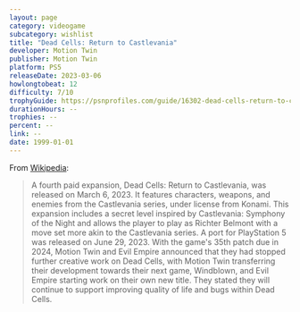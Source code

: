 ```yaml
---
layout: page
category: videogame
subcategory: wishlist
title: "Dead Cells: Return to Castlevania"
developer: Motion Twin
publisher: Motion Twin
platform: PS5
releaseDate: 2023-03-06
howlongtobeat: 12
difficulty: 7/10
trophyGuide: https://psnprofiles.com/guide/16302-dead-cells-return-to-castlevania-dlc-trophy-guide
durationHours: --
trophies: --
percent: --
link: --
date: 1999-01-01
---
```


From [Wikipedia](https://en.wikipedia.org/wiki/Dead_Cells#Release_and_expansions):

> A fourth paid expansion, Dead Cells: Return to Castlevania, was released on March 6, 2023. It features characters, weapons, and enemies from the Castlevania series, under license from Konami. This expansion includes a secret level inspired by Castlevania: Symphony of the Night and allows the player to play as Richter Belmont with a move set more akin to the Castlevania series. A port for PlayStation 5 was released on June 29, 2023. With the game's 35th patch due in 2024, Motion Twin and Evil Empire announced that they had stopped further creative work on Dead Cells, with Motion Twin transferring their development towards their next game, Windblown, and Evil Empire starting work on their own new title. They stated they will continue to support improving quality of life and bugs within Dead Cells.

